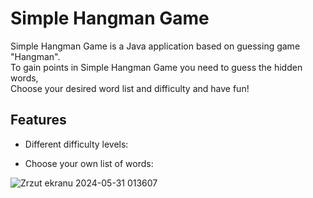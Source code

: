 # Simple Hangman Game
Simple Hangman Game is a Java application based on guessing game "Hangman".\
To gain points in Simple Hangman Game you need to guess the hidden words,\
Choose your desired word list and difficulty and have fun!
## Features
* Different difficulty levels:

* Choose your own list of words:

![Zrzut ekranu 2024-05-31 013607](https://github.com/jamez7/pp-lab-Hangman/assets/104445999/d8476590-996f-45db-ae26-2408b2487e3f)
